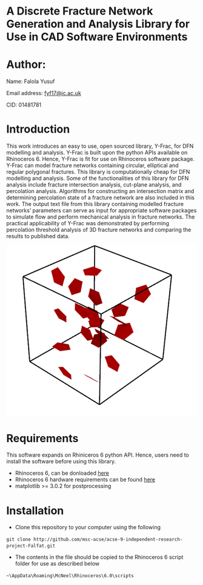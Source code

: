 # A Discrete Fracture Network Generation and Analysis Library for Use in CAD Software Environments

# Author: 

Name: Falola Yusuf

Email address: fyf17@ic.ac.uk

CID: 01481781


# Introduction

This work introduces an easy to use, open sourced library, Y-Frac, for DFN modelling and analysis. Y-Frac is built upon the python APIs available on Rhinoceros 6. Hence, Y-Frac is fit for use on Rhinoceros software package. Y-Frac can model fracture networks containing circular, elliptical and regular polygonal fractures. This library is computationally cheap for DFN modelling and analysis. Some of the functionalities of this library for DFN analysis include fracture intersection analysis, cut-plane analysis, and percolation analysis. Algorithms for constructing an intersection matrix and determining percolation state of a fracture network are also included in this work. The output text file from this library containing modelled fracture networks’ parameters can serve as input for appropriate software packages to simulate flow and perform mechanical analysis in fracture networks. The practical applicability of Y-Frac was demonstrated by performing percolation threshold analysis of 3D fracture networks and comparing the results to published data. 

![DFN](./images/Rendered.png)

# Requirements
This software expands on Rhiniceros 6 python API. Hence, users need to install the software before using this library.

- Rhinoceros 6, can be donloaded [here](https://www.rhino3d.com/download)
- Rhinoceros 6 hardware requirements can be found [here](https://www.rhino3d.com/6/system_requirements)
- matplotlib >= 3.0.2 for postprocessing

# Installation
- Clone this repository to your computer using the following

`git clone http://github.com/msc-acse/acse-9-independent-research-project-Falfat.git`

- The contents in the file should be copied to the Rhinoceros 6 script folder for use as described below

`~\AppData\Roaming\McNeel\Rhinoceros\6.0\scripts`

